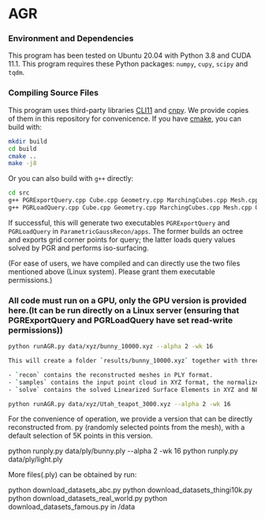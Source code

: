 # AGR   

### Environment and Dependencies

This program has been tested on Ubuntu 20.04 with Python 3.8 and CUDA 11.1.  This program requires these Python packages: `numpy`, `cupy`, `scipy` and `tqdm`.

### Compiling Source Files

This program uses third-party libraries [CLI11](https://github.com/CLIUtils/CLI11) and [cnpy](https://github.com/rogersce/cnpy). We provide copies of them in this repository for convenicence. If you have [cmake](https://cmake.org/), you can build with:

```bash
mkdir build
cd build
cmake ..
make -j8
```

Or you can also build with `g++` directly:

```bash
cd src
g++ PGRExportQuery.cpp Cube.cpp Geometry.cpp MarchingCubes.cpp Mesh.cpp Octnode.cpp Octree.cpp ply.cpp plyfile.cpp cnpy/cnpy.cpp -ICLI11 -o ../apps/PGRExportQuery -lz -O2
g++ PGRLoadQuery.cpp Cube.cpp Geometry.cpp MarchingCubes.cpp Mesh.cpp Octnode.cpp Octree.cpp ply.cpp plyfile.cpp cnpy/cnpy.cpp -ICLI11 -o ../apps/PGRLoadQuery -lz -O2
```

If successful, this will generate two executables `PGRExportQuery` and `PGRLoadQuery` in `ParametricGaussRecon/apps`. The former builds an octree and exports grid corner points for query; the latter loads query values solved by PGR and performs iso-surfacing.

(For ease of users, we have compiled and can directly use the two files mentioned above (Linux system). Please grant them executable permissions.)

### All code must run on a GPU, only the GPU version is provided here.(It can be run directly on a Linux server (ensuring that PGRExportQuery and PGRLoadQuery have set read-write permissions))

```bash
python runAGR.py data/xyz/bunny_10000.xyz --alpha 2 -wk 16	

This will create a folder `results/bunny_10000.xyz` together with three subfolders: `recon`, `samples` and `solve` :

- `recon` contains the reconstructed meshes in PLY format.
- `samples` contains the input point cloud in XYZ format, the normalized input point cloud and the octree grid corners as query set in NPY format.
- `solve` contains the solved Linearized Surface Elements in XYZ and NPY formats, the queried values, query set widths in NPY format, and the iso-value in TXT format.
```

```bash
python runAGR.py data/xyz/Utah_teapot_3000.xyz --alpha 2 -wk 16	
```

For the convenience of operation, we provide a version that can be directly reconstructed from. py (randomly selected points from the mesh), with a default selection of 5K points in this version.

python runply.py data/ply/bunny.ply --alpha 2 -wk 16
python runply.py data/ply/light.ply 

More files(.ply) can be obtained by run:

python download_datasets_abc.py
python download_datasets_thingi10k.py
python download_datasets_real_world.py
python download_datasets_famous.py
in /data

